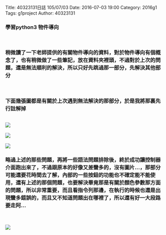 Title: 40323131日誌 105/07/03
Date: 2016-07-03 19:00
Category: 2016g1
Tags: g1project
Author: 40323131


<!-- PELICAN_END_SUMMARY -->

<h3>學習python3 物件導向</h3>
</br>
<h3>稍微讀了一下老師提供的有關物件導向的資料，對於物件導向有個概念了，也有稍微做了一些筆記，放在資料夾裡頭，不過對於上次的問題，還是無法順利的解決，所以只好先跳過那一部分，先解決其他部分</h3>
</br>
<h3>下面幾張圖都是有關於上次遇到無法解決的那部分，於是我將那裏先行註解掉</h3>
</br>
<img src="http://i.imgur.com/tgsGvTv.png">
</br>
</br>
<img src="http://i.imgur.com/K6zpDXO.png">
</br>
</br>
<img src="http://i.imgur.com/wFkbnjQ.png">
</br>
<h3>略過上述的那些問題，再將一些語法問題排除後，終於成功讓控制器介面跑出來了，不過跟原本的好像又差蠻多的，沒有圖片...，那部分可能還要花時間去了解，內部的一些按鈕的功能也不確定能不能使用，還有上述的那個問題，也要解決畢竟那是有關於顏色參數那方面的問題，所以非常重要，而且看指令列那邊，在執行的時候也還是出現蠻多錯誤的，而且又不知道問題出在哪裡了，所以還有好一大段路要走阿...</h3>
</br>
</br>
<img src="http://i.imgur.com/j4TRMp2.png">
</br>